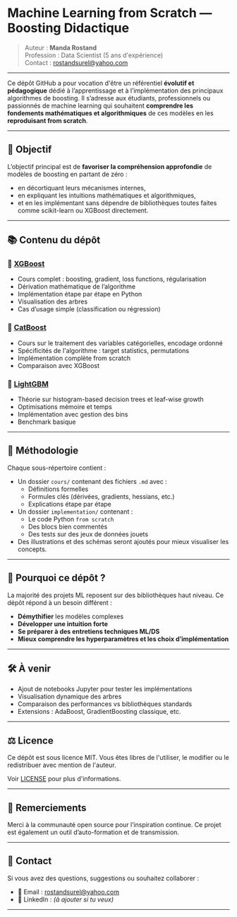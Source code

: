 # Machine Learning from Scratch — Boosting Didactique

> Auteur : **Manda Rostand**  
> Profession : Data Scientist (5 ans d'expérience)  
> Contact : rostandsurel@yahoo.com

---

Ce dépôt GitHub a pour vocation d'être un référentiel **évolutif et pédagogique** dédié à l’apprentissage et à l’implémentation des principaux algorithmes de boosting. Il s’adresse aux étudiants, professionnels ou passionnés de machine learning qui souhaitent **comprendre les fondements mathématiques et algorithmiques** de ces modèles en les **reproduisant from scratch**.

---

## 🚀 Objectif

L’objectif principal est de **favoriser la compréhension approfondie** de modèles de boosting en partant de zéro :
- en décortiquant leurs mécanismes internes,
- en expliquant les intuitions mathématiques et algorithmiques,
- et en les implémentant sans dépendre de bibliothèques toutes faites comme scikit-learn ou XGBoost directement.

---

## 📚 Contenu du dépôt

### 🔹 [XGBoost](./xgboost_from_scratch)
- Cours complet : boosting, gradient, loss functions, régularisation
- Dérivation mathématique de l’algorithme
- Implémentation étape par étape en Python
- Visualisation des arbres
- Cas d’usage simple (classification ou régression)

### 🔹 [CatBoost](./catboost_from_scratch)
- Cours sur le traitement des variables catégorielles, encodage ordonné
- Spécificités de l'algorithme : target statistics, permutations
- Implémentation complète from scratch
- Comparaison avec XGBoost

### 🔹 [LightGBM](./lightgbm_from_scratch)
- Théorie sur histogram-based decision trees et leaf-wise growth
- Optimisations mémoire et temps
- Implémentation avec gestion des bins
- Benchmark basique

---

## 🧠 Méthodologie

Chaque sous-répertoire contient :
- Un dossier `cours/` contenant des fichiers `.md` avec :
  - Définitions formelles
  - Formules clés (dérivées, gradients, hessians, etc.)
  - Explications étape par étape
- Un dossier `implementation/` contenant :
  - Le code Python `from scratch`
  - Des blocs bien commentés
  - Des tests sur des jeux de données jouets
- Des illustrations et des schémas seront ajoutés pour mieux visualiser les concepts.

---

## 📌 Pourquoi ce dépôt ?

La majorité des projets ML reposent sur des bibliothèques haut niveau. Ce dépôt répond à un besoin différent :
- **Démythifier** les modèles complexes
- **Développer une intuition forte**
- **Se préparer à des entretiens techniques ML/DS**
- **Mieux comprendre les hyperparamètres et les choix d’implémentation**

---

## 🛠️ À venir

- Ajout de notebooks Jupyter pour tester les implémentations
- Visualisation dynamique des arbres
- Comparaison des performances vs bibliothèques standards
- Extensions : AdaBoost, GradientBoosting classique, etc.

---

## ⚖️ Licence

Ce dépôt est sous licence MIT. Vous êtes libres de l'utiliser, le modifier ou le redistribuer avec mention de l'auteur.

Voir [LICENSE](./LICENSE) pour plus d'informations.

---

## 🙌 Remerciements

Merci à la communauté open source pour l’inspiration continue. Ce projet est également un outil d’auto-formation et de transmission.

---

## 📩 Contact

Si vous avez des questions, suggestions ou souhaitez collaborer :

- 📧 Email : rostandsurel@yahoo.com
- 💼 LinkedIn : *(à ajouter si tu veux)*

---
